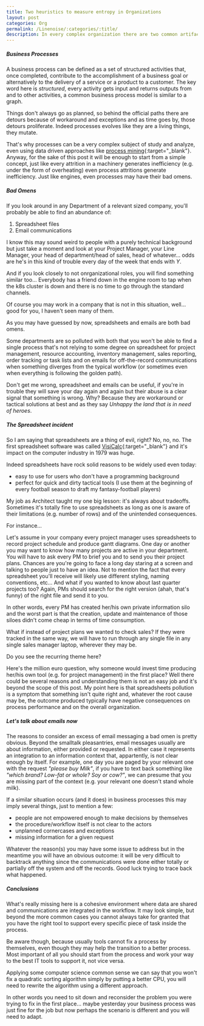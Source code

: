 ```yaml
---
title: Two heuristics to measure entropy in Organizations
layout: post
categories: Org
permalink: /Linenoise/:categories/:title/
description: In every complex organization there are two common artifacts that are omnipresent, emails and spreadsheets, right? Well what if I tell you that their presence in high volumes is a clear symptom that something is wrong. We can call it a heuristic if you want or process consultancy wisdom, either way in this post I'll try to explain in simple terms why they apply.
---
```

##### Business Processes
A business process can be defined as a set of structured activities that, once completed, contribute to the accomplishment of a business goal or alternatively to the delivery of a service or a product to a customer.
The key word here is *structured*, every activity gets input and returns outputs from and to other activities, a common business process model is similar to a graph.

Things don't always go as planned, so behind the official paths there are detours because of workaround and exceptions and as time goes by, those detours proliferate.
Indeed processes evolves like they are a living things, they mutate. 

That's why processes can be a very complex subject of study and analyze, even using data driven approaches like [process mining](https://en.wikipedia.org/wiki/Process_mining){:target="_blank"}. Anyway, for the sake of this post it will be enough to start from a simple concept, just like every attrition in a machinery generates inefficiency (e.g. under the form of overheating) even process attritions generate inefficiency. Just like engines, even processes may have their bad omens.  

##### Bad Omens
If you look around in any Department of a relevant sized company, you'll probably be able to find an abundance of: 
1. Spreadsheet files 
2. Email communications

I know this may sound weird to people with a purely technical background but just take a moment and look at your Project Manager, your Line Manager, your head of department/head of sales, head of whatever... odds are he's in this kind of trouble every day of the week that ends with *Y*.

And if you look closely to not onrganizational roles, you will find something similar too... Everybody has a friend down in the engine room to tap when the k8s cluster is down and there is no time to go through the standard channels.

Of course you may work in a company that is not in this situation, well... good for you, I haven't seen many of them.

As you may have guessed by now, spreadsheets and emails are both bad omens.  

Some departments are so polluted with both that you won't be able to find a single process that's not relying to some degree on spreadsheet for project management, resource accounting, inventory management, sales reporting, order tracking or task lists and on emails for off-the-record communications when something diverges from the typical workflow (or sometimes even when everything is following the golden path). 

Don't get me wrong, spreadsheet and emails can be useful, if you're in trouble they will save your day again and again but their abuse is a clear signal that something is wrong. Why? Because they are workaround or tactical solutions at best and as they say *Unhappy the land that is in need of heroes*.

##### The Spreadsheet incident 
So I am saying that spreadsheets are a thing of evil, right? No, no, no.
The first spreadsheet software was called [VisiCalc](https://en.wikipedia.org/wiki/VisiCalc){:target="_blank"} and it's impact on the computer industry in 1979 was huge.

Indeed spreadsheets have rock solid reasons to be widely used even today:
- easy to use for users who don't have a programming background
- perfect for quick and dirty tactical tools (I use them at the beginning of every football season to draft my fantasy-football players)

My job as Architect taught my one big lesson: it's always about tradeoffs. Sometimes it's totally fine to use spreadsheets as long as one is aware of their limitations (e.g. number of rows) and of the unintended consequences.

For instance...

Let's assume in your company every project manager uses spreadsheets to record project schedule and produce gantt diagrams. One day or another you may want to know how many projects are active in your department. You will have to ask every PM to brief you and to send you their project plans. Chances are you're going to face a long day staring at a screen and talking to people just to have an idea. Not to mention the fact that every spreadsheet you'll receive will likely use different styling, naming conventions, etc...
And what if you wanted to know about last quarter projects too? Again, PMs should search for the right version (ahah, that's funny) of the right file and send it to you.  

In other words, every PM has created her/his own private information silo and the worst part is that the creation, update and maintenance of those siloes didn't come cheap in terms of time consumption.

What if instead of project plans we wanted to check sales? If they were tracked in the same way, we will have to run through any single file in any single sales manager laptop, wherever they may be.

Do you see the recurring theme here?

Here's the million euro question, why someone would invest time producing her/his own tool (e.g. for project management) in the first place? Well there could be several reasons and understanding them is not an easy job and it's beyond the scope of this post.
My point here is that spreadsheets pollution is a symptom that something isn't quite right and, whatever the root cause may be, the outcome produced typically have negative consequences on process performance and on the overall organization.

##### Let's talk about emails now
The reasons to consider an excess of email messaging a bad omen is pretty obvious. Beyond the smalltalk pleasantries, email messages usually are about information, either provided or requested. In either case it represents an integration to an information context that, appartently, is not clear enough by itself. For example, one day you are paged by your relevant one with the request *"please buy Milk"*, if you have to text back something like *"which brand? Low-fat or whole? Soy or cow?"*, we can presume that you are missing part of the context (e.g. your relevant one doesn't stand whole milk).

If a similar situation occurs (and it does) in business processes this may imply several things, just to mention a few: 
- people are not empowered enough to make decisions by themselves
- the procedure/workflow itself is not clear to the actors
- unplanned cornercases and exceptions
- missing information for a given request

Whatever the reason(s) you may have some issue to address but in the meantime you will have an obvious outcome: it will be very difficult to backtrack anything since the communications were done either totally or partially off the system and off the records. Good luck trying to trace back what happened. 

##### Conclusions
What's really missing here is a cohesive environment where data are shared and communications are integrated in the workflow. It may look simple, but beyond the more common cases you cannot always take for granted that you have the right tool to support every specific piece of task inside the process.

Be aware though, because usually tools cannot fix a process by themselves, even though they may help the transition to a better process. Most important of all you should start from the process and work your way to the best IT tools to support it, not vice versa. 

Applying some computer science common sense we can say that you won't fix a quadratic sorting algorithm simply by putting a better CPU, you will need to rewrite the algorithm using a different approach. 

In other words you need to sit down and reconsider the problem you were trying to fix in the first place... maybe yesterday your business process was just fine for the job but now perhaps the scenario is different and you will need to adapt. 








